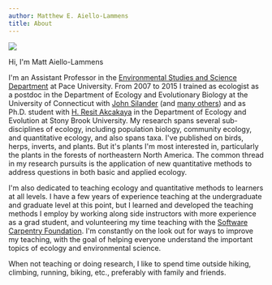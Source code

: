 ```yaml
---
author: Matthew E. Aiello-Lammens
title: About
---
```


![](/./about_files/Aiello-Lammens-Pic.JPG)

Hi, I'm Matt Aiello-Lammens

I'm an Assistant Professor in the 
[Environmental Studies and Science Department](http://www.pace.edu/dyson/academic-departments-and-programs/environmental-studies-and-science) at Pace University.
From 2007 to 2015 I trained as ecologist as a postdoc in the Department of Ecology and Evolutionary Biology at the University of Connecticut with 
[John Silander](http://hydrodictyon.eeb.uconn.edu/people/silander/) 
(and [many others](http://darwin.eeb.uconn.edu/wiki/index.php/Parallel_Evolutionary_radiations_in_Protea_and_Pelargonium_in_the_Greater_Cape_Floristic_Region)) and as Ph.D. student with 
[H. Resit Akcakaya](life.bio.sunysb.edu/~akcakaya/) 
in the Department of Ecology and Evolution at Stony Brook University. 
My research spans several sub-disciplines of ecology, including population biology, community ecology, and quantitative ecology, and also spans taxa. 
I've published on birds, herps, inverts, and plants.
But it's plants I'm most interested in, particularly the plants in the forests of northeastern North America. 
The common thread in my research pursuits is the application of new quantitative methods to address questions in both basic and applied ecology.

I'm also dedicated to teaching ecology and quantitative methods to learners at all levels. 
I have a few years of experience teaching at the undergraduate and graduate level at this point, but I learned and developed the teaching methods I employ by working along side instructors with more experience as a grad student, and volunteering my time teaching with the [Software Carpentry Foundation](http://software-carpentry.org/).
I'm constantly on the look out for ways to improve my teaching, with the goal of helping everyone understand the important topics of ecology and environmental science.

When not teaching or doing research, I like to spend time outside hiking, climbing, running, biking, etc., preferably with family and friends. 
